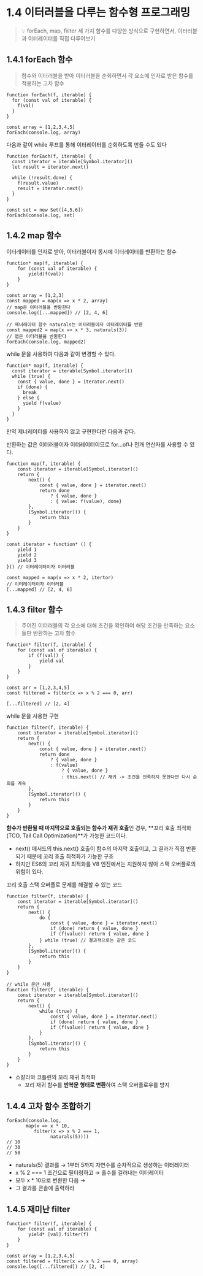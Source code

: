# 1.4 이터러블을 다루는 함수형 프로그래밍

> 💡 forEach, map, fiilter 세 가지 함수를 다양한 방식으로 구현하면서, 이터러블과 이터레이터를 직접 다루어보기

## 1.4.1 forEach 함수

> 함수와 이터러블을 받아 이터러블을 순회하면서 각 요소에 인자로 받은 함수를 적용하는 고차 함수
> 

```tsx
function forEach(f, iterable) {
  for (const val of iterable) {
    f(val)
  }
}

const array = [1,2,3,4,5]
forEach(console.log, array)
```

다음과 같이 while 루프를 통해 이터레이터를 순회하도록 만들 수도 있다

```tsx
function forEach(f, iterable) {
  const iterator = iterable[Symbol.iterator]()
  let result = iterator.next()
  
  while (!result.done) {
    f(result.value)
    result = iterator.next()
  }
}

const set = new Set([4,5,6])
forEach(console.log, set)
```

## 1.4.2 map 함수

이터레이터를 인자로 받아, 이터러블이자 동시에 이터레이터를 반환하는 함수

```tsx
function* map(f, iterable) {
    for (const val of iterable) {
        yield(f(val))
    }
}

const array = [1,2,3]
const mapped = map(x => x * 2, array)
// map은 이터러블을 반환한다
console.log([...mapped]) // [2, 4, 6]

// 제너레이터 함수 naturals는 이터러블이자 이터레이터를 반환
const mapped2 = map(x => x * 3, naturals(3))
// 맵은 이터러블을 반환한다
forEach(console.log, mapped2)
```

while 문을 사용하여 다음과 같이 변경할 수 있다.

```tsx
function* map(f, iterable) {
  const iterator = iterable[Symbol.iterator]()
  while (true) {
    const { value, done } = iterator.next()
    if (done) {
      break 
    } else {
      yield f(value)
    }
  }
}
```

만약 제너레이터를 사용하지 않고 구현한다면 다음과 같다.

반환하는 값은 이터러블이자 이터레이터이므로 for…of나 전개 연산자를 사용할 수 있다.

```tsx
function map(f, iterable) {
    const iterator = iterable[Symbol.iterator]()
    return {
        next() {
            const { value, done } = iterator.next()
            return done
                ? { value, done }
                : { value: f(value), done}
        },
        [Symbol.iterator]() {
            return this
        }
    }
}

const iterator = function* () {
	yield 1
	yield 2
	yield 3
}() // 이터레이터이자 이터러블

const mapped = map(x => x * 2, itertor)
// 이터레이터이자 이터러블
[...mapped] // [2, 4, 6] 
```

## 1.4.3 filter 함수

> 주어진 이터러블의 각 요소에 대해 조건을 확인하여 해당 조건을 만족하는 요소들만 반환하는 고차 함수
> 

```tsx
function* filter(f, iterable) {
    for (const val of iterable) {
        if (f(val)) {
            yield val
        }
    }
}

const arr = [1,2,3,4,5]
const filtered = filter(x => x % 2 === 0, arr)

[...filtered] // [2, 4]
```

while 문을 사용한 구현

```tsx
function filter(f, iterable) {
    const iterator = iterable[Symbol.iterator]()
    return {
        next() {
            const { value, done } = iterator.next()
            return done
                ? { value, done }
                : f(value)
                    ? { value, done }
                    : this.next() // 재귀 -> 조건을 만족하지 못한다면 다시 순회를 계속
        },
        [Symbol.iterator]() {
            return this
        }
    }
}
```

**함수가 반환될 때 마지막으로 호출되는 함수가 재귀 호출**인 경우, **꼬리 호출 최적화(TCO, Tail Call Optimization)**가 가능한 코드이다.

- next() 메서드의 this.next() 호출이 함수의 마지막 호출이고, 그 결과가 직접 반환되기 때문에 꼬리 호출 최적화가 가능한 구조
- 하지만 ES6의 꼬리 재귀 최적화를 V8 엔진에서는 지원하지 않아 스택 오버플로의 위험이 있다.

꼬리 호출 스택 오버플로 문제를 해결할 수 있는 코드

```tsx
function filter(f, iterable) {
    const iterator = iterable[Symbol.iterator]()
    return {
        next() {
            do {
                const { value, done } = iterator.next()
                if (done) return { value, done }
                if (f(value)) return { value, done }
            } while (true) // 결과적으로는 같은 코드
        },
        [Symbol.iterator]() {
            return this
        }
    }
}

// while 문만 사용
function filter(f, iterable) {
    const iterator = iterable[Symbol.iterator]()
    return {
        next() {
            while (true) {
                const { value, done } = iterator.next()
                if (done) return { value, done }
                if (f(value)) return { value, done }
            }
        },
        [Symbol.iterator]() {
            return this
        }
    }
}
```

- 스칼라와 코틀린의 꼬리 재귀 최적화
    - 꼬리 재귀 함수를 **반복문 형태로 변환**하여 스택 오버플로우를 방지

## 1.4.4 고차 함수 조합하기

```tsx
forEach(console.log,
       map(x => x * 10,
          filter(x => x % 2 === 1,
                naturals(5))))
// 10
// 30
// 50
```

- naturals(5) 결과를 → 1부터 5까지 자연수를 순차적으로 생성하는 이터레이터
- x % 2 === 1 조건으로 필터링하고 → 홀수를 걸러내는 이터레이터
- 모두 x * 10으로 변환한 다음 →
- 그 결과를 콘솔에 출력하라

## 1.4.5 재미난 filter

```tsx
function* filter(f, iterable) {
    for (const val of iterable) {
        yield* [val].filter(f)
    }
}

const array = [1,2,3,4,5]
const filtered = filter(x => x % 2 === 0, array)
console.log([...filtered]) // [2, 4]
```
